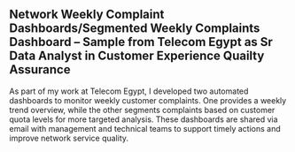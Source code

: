 ## Network Weekly Complaint Dashboards/Segmented Weekly Complaints Dashboard – Sample from Telecom Egypt as Sr Data Analyst in Customer Experience Quailty Assurance
As part of my work at Telecom Egypt, I developed two automated dashboards to monitor weekly customer complaints. 
One provides a weekly trend overview, while the other segments complaints based on customer quota levels 
for more targeted analysis. These dashboards are shared via email with management and technical teams
to support timely actions and improve network service quality.
